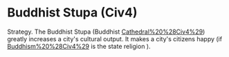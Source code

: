 # Buddhist Stupa (Civ4)

Strategy.
The Buddhist Stupa (Buddhist [Cathedral%20%28Civ4%29](Cathedral)) greatly increases a city's cultural output. It makes a city's citizens happy (if [Buddhism%20%28Civ4%29](Buddhism) is the state religion ).
